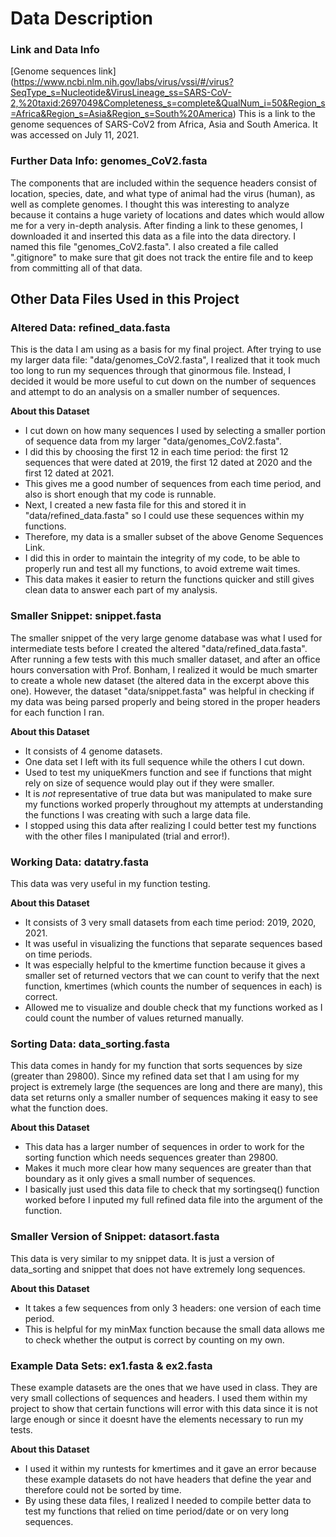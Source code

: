# Data Description

### Link and Data Info
[Genome sequences link] (https://www.ncbi.nlm.nih.gov/labs/virus/vssi/#/virus?SeqType_s=Nucleotide&VirusLineage_ss=SARS-CoV-2,%20taxid:2697049&Completeness_s=complete&QualNum_i=50&Region_s=Africa&Region_s=Asia&Region_s=South%20America) This is a link to the genome sequences of SARS-CoV2 from Africa, Asia and South America. It was accessed on July 11, 2021.

### Further Data Info: genomes_CoV2.fasta
The components that are included within the sequence headers consist of location, species, date, and what type of animal had the virus (human), as well as complete genomes.
I thought this was interesting to analyze because it contains a huge variety of locations and dates which would allow me for a very in-depth analysis.
After finding a link to these genomes, I downloaded it and inserted this data as a file into the data directory.
I named this file "genomes_CoV2.fasta". 
I also created a file called ".gitignore" to make sure that git does not track the entire file and to keep from committing all of that data.

## Other Data Files Used in this Project

### Altered Data: refined_data.fasta
This is the data I am using as a basis for my final project.
After trying to use my larger data file: "data/genomes_CoV2.fasta", I realized that it took much too long to run my sequences through that ginormous file.
Instead, I decided it would be more useful to cut down on the number of sequences and attempt to do an analysis on a smaller number of sequences.

**About this Dataset**
- I cut down on how many sequences I used by selecting a smaller portion of sequence data from my larger "data/genomes_CoV2.fasta".
- I did this by choosing the first 12 in each time period: the first 12 sequences that were dated at 2019, the first 12 dated at 2020 and the first 12 dated at 2021.
- This gives me a good number of sequences from each time period, and also is short enough that my code is runnable.
- Next, I created a new fasta file for this and stored it in "data/refined_data.fasta" so I could use these sequences within my functions.
- Therefore, my data is a smaller subset of the above Genome Sequences Link.
- I did this in order to maintain the integrity of my code, to be able to properly run and test all my functions, to avoid extreme wait times.
- This data makes it easier to return the functions quicker and still gives clean data to answer each part of my analysis.

### Smaller Snippet: snippet.fasta
The smaller snippet of the very large genome database was what I used for intermediate tests before I created the altered "data/refined_data.fasta".
After running a few tests with this much smaller dataset, and after an office hours conversation with Prof. Bonham, I realized it would be much smarter to create a whole new dataset (the altered data in the excerpt above this one).
However, the dataset "data/snippet.fasta" was helpful in checking if my data was being parsed properly and being stored in the proper headers for each function I ran.

**About this Dataset**
- It consists of 4 genome datasets.
- One data set I left with its full sequence while the others I cut down.
- Used to test my uniqueKmers function and see if functions that might rely on size of sequence would play out if they were smaller.
- It is *not* representative of true data but was manipulated to make sure my functions worked properly throughout my attempts at understanding the functions I was creating with such a large data file. 
- I stopped using this data after realizing I could better test my functions with the other files I manipulated (trial and error!).

### Working Data: datatry.fasta
This data was very useful in my function testing.

**About this Dataset**
- It consists of 3 very small datasets from each time period: 2019, 2020, 2021.
- It was useful in visualizing the functions that separate sequences based on time periods.
- It was especially helpful to the kmertime function because it gives a smaller set of returned vectors that we can count to verify that the next function, kmertimes (which counts the number of sequences in each) is correct.
- Allowed me to visualize and double check that my functions worked as I could count the number of values returned manually.

### Sorting Data: data_sorting.fasta
This data comes in handy for my function that sorts sequences by size (greater than 29800).
Since my refined data set that I am using for my project is extremely large (the sequences are long and there are many), this data set returns only a smaller number of sequences making it easy to see what the function does.

**About this Dataset**
- This data has a larger number of sequences in order to work for the sorting function which needs sequences greater than 29800.
- Makes it much more clear how many sequences are greater than that boundary as it only gives a small number of sequences.
- I basically just used this data file to check that my sortingseq() function worked before I inputed my full refined data file into the argument of the function.

### Smaller Version of Snippet: datasort.fasta
This data is very similar to my snippet data. 
It is just a version of data_sorting and snippet that does not have extremely long sequences.

**About this Dataset**
- It takes a few sequences from only 3 headers: one version of each time period.
- This is helpful for my minMax function because the small data allows me to check whether the output is correct by counting on my own.

### Example Data Sets: ex1.fasta & ex2.fasta
These example datasets are the ones that we have used in class.
They are very small collections of sequences and headers.
I used them within my project to show that certain functions will error with this data since it is not large enough or since it doesnt have the elements necessary to run my tests.

**About this Dataset**
- I used it within my runtests for kmertimes and it gave an error because these example datasets do not have headers that define the year and therefore could not be sorted by time.
- By using these data files, I realized I needed to compile better data to test my functions that relied on time period/date or on very long sequences.